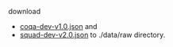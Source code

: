 download 
- [coqa-dev-v1.0.json](https://nlp.stanford.edu/data/coqa/coqa-dev-v1.0.json) and 
- [squad-dev-v2.0.json](https://rajpurkar.github.io/SQuAD-explorer/dataset/dev-v2.0.json) 
to ./data/raw directory.